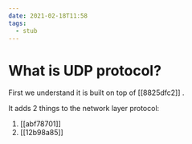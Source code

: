 ```yaml
---
date: 2021-02-18T11:58
tags: 
  - stub
---
```


# What is UDP protocol?

First we understand it is built on top of [[8825dfc2]] .

It adds 2 things to the network layer protocol:

1. [[abf78701]] 
2. [[12b98a85]] 
